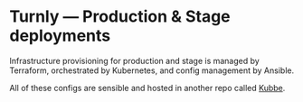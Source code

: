 # Turnly — Production & Stage deployments

Infrastructure provisioning for production and stage is managed by Terraform,
orchestrated by Kubernetes, and config management by Ansible.

All of these configs are sensible and hosted in another repo called [Kubbe](https://github.com/turnly/kubbe).
